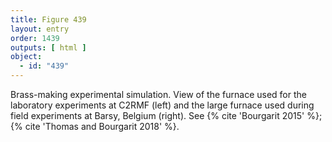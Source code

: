 ```yaml
---
title: Figure 439
layout: entry
order: 1439
outputs: [ html ]
object:
  - id: "439"
---
```


Brass-making experimental simulation. View of the furnace used for the laboratory experiments at C2RMF (left) and the large furnace used during field experiments at Barsy, Belgium (right). See {% cite 'Bourgarit 2015' %}; {% cite 'Thomas and Bourgarit 2018' %}.
